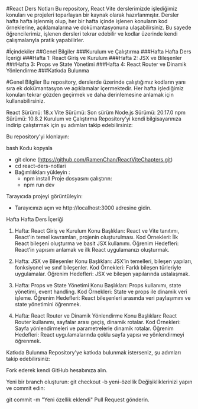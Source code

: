 #React Ders Notları
Bu repository, React Vite derslerimizde işlediğimiz konuları ve projeleri toparlayan bir kaynak olarak hazırlanmıştır. Dersler hafta hafta işlenmiş olup, her bir hafta içinde işlenen konuların kod örneklerine, açıklamalarına ve dokümantasyonuna ulaşabilirsiniz. Bu sayede öğrencilerimiz, işlenen dersleri tekrar edebilir ve kodlar üzerinde kendi çalışmalarıyla pratik yapabilirler.

#İçindekiler
##Genel Bilgiler
###Kurulum ve Çalıştırma
###Hafta Hafta Ders İçeriği
###Hafta 1: React Giriş ve Kurulum
###Hafta 2: JSX ve Bileşenler
###Hafta 3: Props ve State Yönetimi
###Hafta 4: React Router ve Dinamik Yönlendirme
###Katkıda Bulunma

#Genel Bilgiler
Bu repository, derslerde üzerinde çalıştığımız kodların yanı sıra ek dokümantasyon ve açıklamalar içermektedir. Her hafta işlediğimiz konuları tekrar gözden geçirmek ve daha derinlemesine anlamak için kullanabilirsiniz.

React Sürümü: 18.x
Vite Sürümü: Son sürüm
Node.js Sürümü: 20.17.0
npm Sürümü: 10.8.2
Kurulum ve Çalıştırma
Repository’yi kendi bilgisayarınıza indirip çalıştırmak için şu adımları takip edebilirsiniz:

Bu repository'yi klonlayın:

bash
Kodu kopyala
* git clone (https://github.com/RamenChan/ReactViteChapters.git)
* cd react-ders-notlari
* Bağımlılıkları yükleyin :
   * npm install
Proje dosyasını çalıştırın:
   * npm run dev

Tarayıcıda projeyi görüntüleyin: 
   * Tarayıcınızı açın ve http://localhost:3000 adresine gidin.

Hafta Hafta Ders İçeriği
1. Hafta: React Giriş ve Kurulum
Konu Başlıkları: React ve Vite tanıtımı, React'in temel kavramları, projenin oluşturulması.
Kod Örnekleri: İlk React bileşeni oluşturma ve basit JSX kullanımı.
Öğrenim Hedefleri: React’in yapısını anlamak ve ilk React uygulamanızı oluşturmak.


2. Hafta: JSX ve Bileşenler
Konu Başlıkları: JSX’in temelleri, bileşen yapıları, fonksiyonel ve sınıf bileşenler.
Kod Örnekleri: Farklı bileşen türleriyle uygulamalar.
Öğrenim Hedefleri: JSX ve bileşen yapılarında ustalaşmak.


3. Hafta: Props ve State Yönetimi
Konu Başlıkları: Props kullanımı, state yönetimi, event handling.
Kod Örnekleri: State ve props ile dinamik veri işleme.
Öğrenim Hedefleri: React bileşenleri arasında veri paylaşımını ve state yönetimini öğrenmek.


4. Hafta: React Router ve Dinamik Yönlendirme
Konu Başlıkları: React Router kullanımı, sayfalar arası geçiş, dinamik rotalar.
Kod Örnekleri: Sayfa yönlendirmeleri ve parametrelerle dinamik rotalar.
Öğrenim Hedefleri: React uygulamalarında çoklu sayfa yapısı ve yönlendirmeyi öğrenmek.


Katkıda Bulunma
Repository'ye katkıda bulunmak isterseniz, şu adımları takip edebilirsiniz:

Fork ederek kendi GitHub hesabınıza alın.

Yeni bir branch oluşturun:
git checkout -b yeni-özellik
Değişikliklerinizi yapın ve commit edin:

git commit -m "Yeni özellik eklendi"
Pull Request gönderin.
